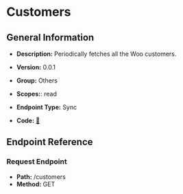 # Customers

## General Information

- **Description:** Periodically fetches all the Woo customers.

- **Version:** 0.0.1
- **Group:** Others
- **Scopes:**: read
- **Endpoint Type:** Sync
- **Code:** [🔗](https://github.com/NangoHQ/integration-templates/tree/main/integrations/woocommerce/syncs/customers.ts)

## Endpoint Reference

### Request Endpoint

- **Path:** /customers
- **Method:** GET
